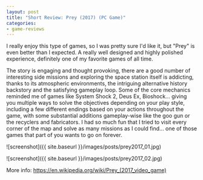 ```yaml
---
layout: post
title: "Short Review: Prey (2017) (PC Game)"
categories:
- game-reviews
---
```


<p>
I really enjoy this type of games, so I was pretty sure I'd like it, but "Prey" is even better than I expected. A really well designed and highly polished experience, definitely one of my favorite games of all time.
</p>

<p>
The story is engaging and thought provoking, there are a good number of interesting side missions and exploring the space station itself is addicting, thanks to its atmospheric environments, the intriguing alternative history backstory and the satisfying gameplay loop. Some of the core mechanics reminded me of games like System Shock 2, Deus Ex, Bioshock... giving you multiple ways to solve the objectives depending on your play style, including a few different endings based on your actions throughout the game, with some substantial additions gameplay-wise like the goo gun or the recyclers and fabricators. I had so much fun that I tried to visit every corner of the map and solve as many missions as I could find... one of those games that part of you wants to go on forever.
</p>



![screenshot]({{ site.baseurl }}/images/posts/prey2017_01.jpg)

![screenshot]({{ site.baseurl }}/images/posts/prey2017_02.jpg)


<p>More info: <a href="https://en.wikipedia.org/wiki/Prey_(2017_video_game)">https://en.wikipedia.org/wiki/Prey_(2017_video_game)</a><p>
